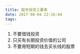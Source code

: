 ```yaml
---
title: 股市投资三要素
date: 2017-08-04 22:16:44
tags:
---
```


1. 不要借钱投资
2. 只买有长期投资价值的公司
3. 不要用短期的钱去买长线的股票
